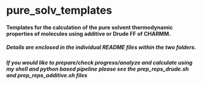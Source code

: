 # pure_solv_templates
#### Templates for the calculation of the pure solvent thermodynamic properties of molecules using additive or Drude FF of CHARMM. 
##### Details are enclosed in the individual README files within the two folders. 
##### If you would like to prepare/check progress/analyze and calculate using my shell and python based pipeline please see the prep_reps_drude.sh and prep_reps_additive.sh files
